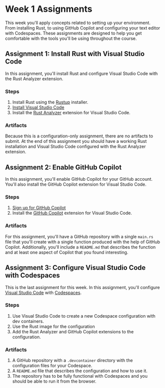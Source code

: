 # Week 1 Assignments
This week you'll apply concepts related to setting up your environment. From installing Rust, to using GitHub Copilot and configuring your text editor with Codespaces. These assignments are designed to help you get comfortable with the tools you'll be using throughout the course.

## Assignment 1: Install Rust with Visual Studio Code
In this assignment, you'll install Rust and configure Visual Studio Code with the Rust Analyzer extension.

### Steps
1. Install Rust using the [Rustup](https://rustup.rs/) installer.
2. [Install Visual Studio Code](https://code.visualstudio.com/Download?WT.mc_id=academic-0000-alfredodeza)
3. Install the [Rust Analyzer](https://marketplace.visualstudio.com/items?itemName=rust-lang.rust-analyzer&WT.mc_id=academic-0000-alfredodeza) extension for Visual Studio Code.

### Artifacts
Because this is a configuration-only assignment, there are no artifacts to submit. At the end of this assignment you should have a working Rust installation and Visual Studio Code configured with the Rust Analyzer extension.

## Assignment 2: Enable GitHub Copilot
In this assignment, you'll enable GitHub Copilot for your GitHub account. You'll also install the GitHub Copilot extension for Visual Studio Code.

### Steps
1. [Sign up for GitHub Copilot](https://techcommunity.microsoft.com/t5/educator-developer-blog/step-by-step-setting-up-github-student-and-github-copilot-as-an/ba-p/3736279?WT.mc_id=academic-0000-alfredodeza)
2. Install the [GitHub Copilot](https://marketplace.visualstudio.com/items?itemName=GitHub.copilot&WT.mc_id=academic-0000-alfredodeza) extension for Visual Studio Code.

### Artifacts
For this assignment, you'll have a GitHub repository with a single `main.rs` file that you'll create with a single function produced with the help of GitHub Copilot. Additionally, you'll include a `README.md` that describes the function and at least one aspect of Copilot that you found interesting.

## Assignment 3: Configure Visual Studio Code with Codespaces
This is the last assignment for this week. In this assignment, you'll configure [Visual Studio Code](https://code.visualstudio.com/?WT.mc_id=academic-0000-alfredodeza) with [Codespaces](https://docs.github.com/en/codespaces/overview). 

### Steps
1. Use Visual Studio Code to create a new Codespace configuration with dev containers.
2. Use the Rust image for the configuration
3. Add the Rust Analyzer and GitHub Copilot extensions to the configuration.

### Artifacts
1. A GitHub repository with a `.devcontainer` directory with the configuration files for your Codespace.
2. A `README.md` file that describes the configuration and how to use it.
3. The repository has to be fully functional with Codespaces and you should be able to run it from the browser.